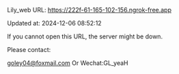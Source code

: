 Lily_web URL: https://222f-61-165-102-156.ngrok-free.app

Updated at: 2024-12-06 08:52:12

If you cannot open this URL, the server might be down.

Please contact: 

goley04@foxmail.com Or Wechat:GL_yeaH